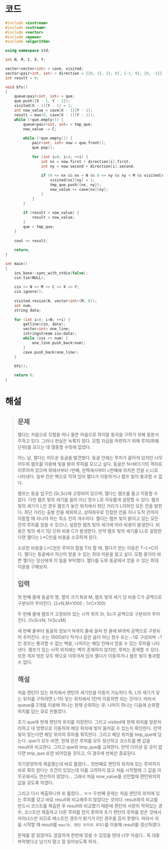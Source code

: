 # 코드

```c++
#include <iostream>
#include <sstream>
#include <vector>
#include <queue>
#include <algorithm>

using namespace std;

int N, M, C, X, Y;

vector<vector<int> > cave, visited;
vector<pair<int, int> > direction = {{0, 1}, {1, 0}, {-1, 0}, {0, -1}};
int result = 0;

void bfs()
{
    queue<pair<int, int> > que;
    que.push({X - 1, Y - 1});
    visited[X - 1][Y - 1] = 1;
    int now_value = cave[X - 1][Y - 1];
    result = max(0, cave[X - 1][Y - 1]);
    while (!que.empty()) {
        queue<pair<int, int> > tmp_que;
        now_value -= C;
        
        while (!que.empty()) {
            pair<int, int> now = que.front();
            que.pop();
            
            for (int i=0; i<4; ++i) {
                int nx = now.first + direction[i].first;
                int ny = now.second + direction[i].second;
                
                if (0 <= nx && nx < N && 0 <= ny && ny < M && visited[nx][ny] == 0 && cave[nx][ny] != -1) {
                    visited[nx][ny] = 1;
                    tmp_que.push({nx, ny});
                    now_value += cave[nx][ny];
                }
            }
        }
        
        if (result < now_value) {
            result = now_value;
        }
        que = tmp_que;
    }
    
    cout << result;
    
    return;
}

int main()
{
    ios_base::sync_with_stdio(false);
    cin.tie(NULL);
    
    cin >> N >> M >> C >> X >> Y;
    cin.ignore();
    
    visited.resize(N, vector<int>(M, 0));
    int num;
    string data;
    
    for (int i=0; i<N; ++i) {
        getline(cin, data);
        vector<int> one_line;
        istringstream iss(data);
        while (iss >> num) {
            one_line.push_back(num);
        }
        cave.push_back(one_line);
    }
    
    bfs();

    return 0;
}

```



# 해설

> ## 문제
>
> 젤다는 처음으로 모험을 떠나 들뜬 마음으로 하이랄 왕국을 구하기 위해 동분서주하고 있다. 그러나 현실은 녹록지 않다. 모험 자금을 마련하기 위해 루피(화폐 단위)를 모으는 데 열중할 수밖에 없었다.
>
> 어느 날, 젤다는 어두운 동굴을 발견했다. 동굴 안에는 루피가 흩어져 있지만 너무 어두워 램프를 이용해 빛을 밝혀 루피를 모으고 싶다. 동굴은 N×M크기의 격자로 이루어져 있으며 위에서부터 r번째, 왼쪽에서부터 c번째에 위치한 칸을 (r,c)로 나타낸다. 일부 칸은 벽으로 막혀 있어 젤다가 이동하거나 램프 빛이 통과할 수 없다.
>
> 램프는 동굴 입구인 (Sr,Sc)에 고정되어 있으며, 젤다는 램프를 들고 이동할 수 없다. 다만 램프 빛의 세기를 음이 아닌 정수 L로 자유롭게 설정할 수 있다. 램프 빛의 세기가 L인 경우 램프가 놓인 위치에서 최단 거리가 L이하인 모든 칸을 밝힌다. 최단 거리는 출발 칸을 제외하고, 상하좌우로 인접한 칸을 지나 도착 칸까지 이동할 때 지나야 하는 최소 칸의 개수이다. 젤다는 램프 빛이 밝히고 있는 모든 칸의 루피를 얻을 수 있으나, 설정한 램프 빛의 세기에 따라 비용이 발생한다. 비용은 빛의 세기 1당 단위 비용 C가 발생한다. 만약 램프 빛의 세기를 L$L$로 설정한다면 젤다는 L×C만큼 비용을 소모하게 된다.
>
> 소모한 비용을 L×C얻은 루피의 합을 T라 할 때, 젤다가 얻는 이윤은 T−L×C이다. 젤다는 동굴에서 자신이 얻을 수 있는 최대 이윤을 알고 싶다. 모험 중이라 바쁜 젤다는 당신에게 이 일을 부탁했다. 젤다를 도와 동굴에서 얻을 수 있는 최대 이윤을 구해보자.
>
> ## 입력
>
> 첫 번째 줄에 동굴의 행, 열의 크기 N과 M, 램프 빛의 세기 당 비용 C가 공백으로 구분되어 주어진다. (2≤N,M≤1000 ; 1≤C≤100)
>
> 두 번째 줄에 램프가 고정되어 있는 시작 위치 Sr, Sc가 공백으로 구분되어 주어진다. (1≤Sr≤N; 1≤Sc≤M)
>
> 세 번째 줄부터 동굴의 정보가 N개의 줄에 걸쳐 한 줄에 M개씩 공백으로 구분되어 주어진다. 수는 1000보다 작거나 같은 음이 아닌 정수 또는 −1로 구성되며 −1인 경우는 통과할 수 없는 벽을, 나머지는 해당 칸에서 얻을 수 있는 루피를 나타낸다. 램프가 있는 시작 위치에는 벽이 존재하지 않지만, 루피는 존재할 수 있다. 또한 격자 밖은 모두 벽으로 이루어져 있어 젤다가 이동하거나 램프 빛이 통과할 수 없다.
>
> ## 해설
>
> 처음 랜턴이 있는 위치에서 랜턴의 세기만큼 이동이 가능하다 즉, L의 세기가 닿는 위치를 구하려면 L-1이 닿는 위치에서 1칸씩 이동하면 되는 것이다. 따라서 queue를 2개를 이용해 하나는 현재 순회하는 큐, 나머지 하나는 다음에 순회할 위치를 담는 큐로 만들었다.
>
> 초기 que에 현재 랜턴의 위치를 저장한다. 그리고 visited에 현재 위치를 방문처리하고 네 방향으로 이동하여 해당 위치에 빛이 들어갈 수 있는지 확인한다. 만약 빛이 닿는다면 해당 위치의 루피를 획득한다. 그리고 해당 위치를 tmp_que에 담는다. que가 모두 비면, 현재 얻은 루피를 모두 정산하고 코스트를 뺀 값을 result와 비교한다. 그리고 que와 tmp_que를 교체한다. 만약 더이상 갈 곳이 없다면 tmp_que 또한 비어있을 것이고, 이 경우에 반복은 종료된다.
>
> 의기양양하게 제출했는데 바로 틀렸다... 첫번째로 랜턴의 위치에 있는 루피까지 바로 획득 된다는 조건이 있었는데 이를 고려하지 않고 처음 시작할때 그 값을 아무곳에서도 연산하지 않았다... 그래서 처음 now_value를 선언할때 랜턴위치의 값을 갖도록 하였다.
>
> 그리고 다시 제출하니까 또 틀렸다... ㅠㅠ 두번째 문제는 처음 랜턴의 위치에 있는 루피를 갖고 바로 result와 비교해주지 않았다는 것이다. result와의 비교를 반드시 코스트를 제출한 후 result와 비교했기 때문에 랜턴의 사방이 막혀있는 경우, 코스트만 제출하고 다른 루피를 얻지 못하여 초기 랜턴의 루피를 얻은 것에서 마이너스만 되므로 베스트인 경우가 밝기가 0인 경우를 잡지 못했다. 따라서 처음 시작할 때 result를 `max(0, 랜턴 위치의 루피)`를 이용해 result를 갱신하였다.
>
> 문제를 잘 읽었어도 깔끔하게 한번에 맞을 수 있었을 텐데 너무 아쉽다.. 꼭 대충 파악했다고 넘기지 말고 잘 읽어보도록 하자..
